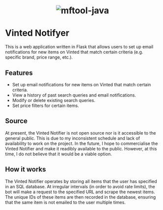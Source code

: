 <h1 align="center">
    <img src="https://cdn.discordapp.com/attachments/1053742552009941075/1059788849087266897/banner.png" alt="mftool-java">
  </a>
</h1>


# Vinted Notifyer
This is a web application written in Flask that allows users to set up email notifications for new items on Vinted that match certain criteria (e.g. specific brand, price range, etc.).

## Features
- Set up email notifications for new items on Vinted that match certain criteria.
- View a history of past search queries and email notifications.
- Modify or delete existing search queries.
- Set price filters for certain items.

## Source
At present, the Vinted Notifier is not open source nor is it accessible to the general public. This is due to my inconsistent schedule and lack of availability to work on the project. In the future, I hope to commercialise the Vinted Notifier and make it readibly available to the public. However, at this time, I do not believe that it would be a viable option.

## How it works
The Vinted Notifier operates by storing all items that the user has specified in an SQL database. At irregular intervals (in order to avoid rate limits), the bot will make a request to the specified URL and scrape the newest items. The unique IDs of these items are then recorded in the database, ensuring that the same item is not emailed to the user multiple times.
